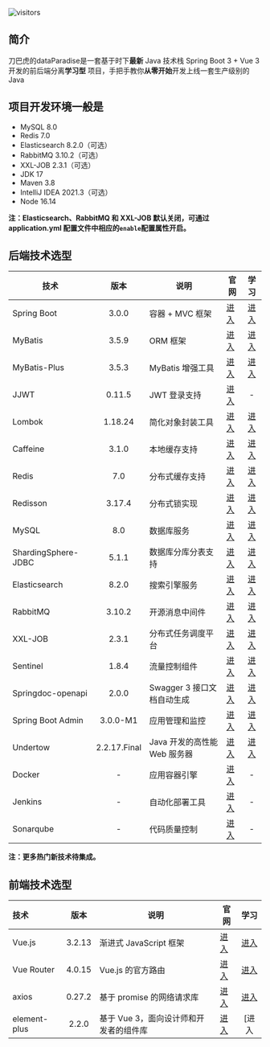 ![visitors](https://visitor-badge.glitch.me/badge?page_id=page.id&left_color=green&right_color=red)
## 简介

刀巴虎的dataParadise是一套基于时下**最新** Java 技术栈 Spring Boot 3 + Vue 3 开发的前后端分离**学习型**
项目，手把手教你**从零开始**开发上线一套生产级别的 Java



## 项目开发环境一般是

- MySQL 8.0
- Redis 7.0
- Elasticsearch 8.2.0（可选）
- RabbitMQ 3.10.2（可选）
- XXL-JOB 2.3.1（可选）
- JDK 17
- Maven 3.8
- IntelliJ IDEA 2021.3（可选）
- Node 16.14

**注：Elasticsearch、RabbitMQ 和 XXL-JOB 默认关闭，可通过 application.yml 配置文件中相应的`enable`配置属性开启。**

## 后端技术选型

| 技术                |     版本     | 说明                         | 官网                                                     |                             学习                             |
| ------------------- | :----------: | ---------------------------- | -------------------------------------------------------- | :----------------------------------------------------------: |
| Spring Boot         |    3.0.0     | 容器 + MVC 框架              | [进入](https://spring.io/projects/spring-boot)           | [进入](https://docs.spring.io/spring-boot/docs/3.0.0/reference/html) |
| MyBatis             |    3.5.9     | ORM 框架                     | [进入](http://www.mybatis.org)                           |     [进入](https://mybatis.org/mybatis-3/zh/index.html)      |
| MyBatis-Plus        |    3.5.3     | MyBatis 增强工具             | [进入](https://baomidou.com/)                            |          [进入](https://baomidou.com/pages/24112f/)          |
| JJWT                |    0.11.5    | JWT 登录支持                 | [进入](https://github.com/jwtk/jjwt)                     |                              -                               |
| Lombok              |   1.18.24    | 简化对象封装工具             | [进入](https://github.com/projectlombok/lombok)          |        [进入](https://projectlombok.org/features/all)        |
| Caffeine            |    3.1.0     | 本地缓存支持                 | [进入](https://github.com/ben-manes/caffeine)            | [进入](https://github.com/ben-manes/caffeine/wiki/Home-zh-CN) |
| Redis               |     7.0      | 分布式缓存支持               | [进入](https://redis.io)                                 |                [进入](https://redis.io/docs)                 |
| Redisson            |    3.17.4    | 分布式锁实现                 | [进入](https://github.com/redisson/redisson)             | [进入](https://github.com/redisson/redisson/wiki/%E7%9B%AE%E5%BD%95) |
| MySQL               |     8.0      | 数据库服务                   | [进入](https://www.mysql.com)                            | [进入](https://docs.oracle.com/en-us/iaas/mysql-database/doc/getting-started.html) |
| ShardingSphere-JDBC |    5.1.1     | 数据库分库分表支持           | [进入](https://shardingsphere.apache.org)                | [进入](https://shardingsphere.apache.org/document/5.1.1/cn/overview) |
| Elasticsearch       |    8.2.0     | 搜索引擎服务                 | [进入](https://www.elastic.co)                           | [进入](https://www.elastic.co/guide/en/elasticsearch/reference/current/index.html) |
| RabbitMQ            |    3.10.2    | 开源消息中间件               | [进入](https://www.rabbitmq.com)                         | [进入](https://www.rabbitmq.com/tutorials/tutorial-one-java.html) |
| XXL-JOB             |    2.3.1     | 分布式任务调度平台           | [进入](https://www.xuxueli.com/xxl-job)                  |           [进入](https://www.xuxueli.com/xxl-job)            |
| Sentinel            |    1.8.4     | 流量控制组件                 | [进入](https://github.com/alibaba/Sentinel)              | [进入](https://github.com/alibaba/Sentinel/wiki/%E4%B8%BB%E9%A1%B5) |
| Springdoc-openapi   |    2.0.0     | Swagger 3 接口文档自动生成   | [进入](https://github.com/springdoc/springdoc-openapi)   |                [进入](https://springdoc.org/)                |
| Spring Boot Admin   |   3.0.0-M1   | 应用管理和监控               | [进入](https://github.com/codecentric/spring-boot-admin) | [进入](https://codecentric.github.io/spring-boot-admin/3.0.0-M1) |
| Undertow            | 2.2.17.Final | Java 开发的高性能 Web 服务器 | [进入](https://undertow.io)                              |        [进入](https://undertow.io/documentation.html)        |
| Docker              |      -       | 应用容器引擎                 | [进入](https://www.docker.com/)                          |                              -                               |
| Jenkins             |      -       | 自动化部署工具               | [进入](https://github.com/jenkinsci/jenkins)             |                              -                               |
| Sonarqube           |      -       | 代码质量控制                 | [进入](https://www.sonarqube.org/)                       |                              -                               |

**注：更多热门新技术待集成。**

## 前端技术选型

| 技术         |  版本  | 说明                                   | 官网                             |                             学习                             |
| :----------- | :----: | -------------------------------------- | -------------------------------- | :----------------------------------------------------------: |
| Vue.js       | 3.2.13 | 渐进式 JavaScript 框架                 | [进入](https://vuejs.org)        | [进入](https://staging-cn.vuejs.org/guide/introduction.html) |
| Vue Router   | 4.0.15 | Vue.js 的官方路由                      | [进入](https://router.vuejs.org) |          [进入](https://router.vuejs.org/zh/guide/)          |
| axios        | 0.27.2 | 基于 promise 的网络请求库              | [进入](https://axios-http.com)   |         [进入](https://axios-http.com/zh/docs/intro)         |
| element-plus | 2.2.0  | 基于 Vue 3，面向设计师和开发者的组件库 | [进入](https://element-plus.org) |                            [进入                             |
<!--
**chentonny/chentonny** is a ✨ _special_ ✨ repository because its `README.md` (this file) appears on your GitHub profile.

Here are some ideas to get you started:

- 🔭 I’m currently working on ...
- 🌱 I’m currently learning ...
- 👯 I’m looking to collaborate on ...
- 🤔 I’m looking for help with ...
- 💬 Ask me about ...
- 📫 How to reach me: ...
- 😄 Pronouns: ...
- ⚡ Fun fact: ...
-->
